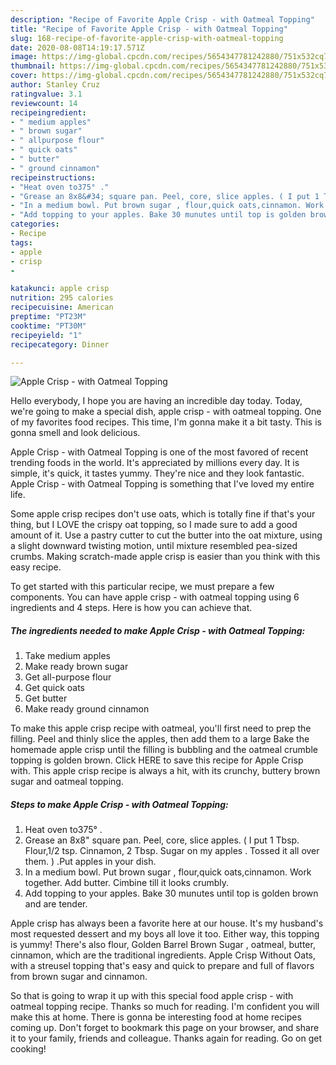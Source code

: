 ```yaml
---
description: "Recipe of Favorite Apple Crisp - with Oatmeal Topping"
title: "Recipe of Favorite Apple Crisp - with Oatmeal Topping"
slug: 168-recipe-of-favorite-apple-crisp-with-oatmeal-topping
date: 2020-08-08T14:19:17.571Z
image: https://img-global.cpcdn.com/recipes/5654347781242880/751x532cq70/apple-crisp-with-oatmeal-topping-recipe-main-photo.jpg
thumbnail: https://img-global.cpcdn.com/recipes/5654347781242880/751x532cq70/apple-crisp-with-oatmeal-topping-recipe-main-photo.jpg
cover: https://img-global.cpcdn.com/recipes/5654347781242880/751x532cq70/apple-crisp-with-oatmeal-topping-recipe-main-photo.jpg
author: Stanley Cruz
ratingvalue: 3.1
reviewcount: 14
recipeingredient:
- " medium apples"
- " brown sugar"
- " allpurpose flour"
- " quick oats"
- " butter"
- " ground cinnamon"
recipeinstructions:
- "Heat oven to375° ."
- "Grease an 8x8&#34; square pan. Peel, core, slice apples. ( I put 1 Tbsp. Flour,1/2 tsp. Cinnamon, 2 Tbsp. Sugar on my apples . Tossed it all over them. ) .Put apples in your dish."
- "In a medium bowl. Put brown sugar , flour,quick oats,cinnamon. Work together. Add butter. Cimbine till it looks crumbly."
- "Add topping to your apples. Bake 30 munutes until top is golden brown and are tender."
categories:
- Recipe
tags:
- apple
- crisp
- 

katakunci: apple crisp  
nutrition: 295 calories
recipecuisine: American
preptime: "PT23M"
cooktime: "PT30M"
recipeyield: "1"
recipecategory: Dinner

---
```



![Apple Crisp - with Oatmeal Topping](https://img-global.cpcdn.com/recipes/5654347781242880/751x532cq70/apple-crisp-with-oatmeal-topping-recipe-main-photo.jpg)

Hello everybody, I hope you are having an incredible day today. Today, we're going to make a special dish, apple crisp - with oatmeal topping. One of my favorites food recipes. This time, I'm gonna make it a bit tasty. This is gonna smell and look delicious.

Apple Crisp - with Oatmeal Topping is one of the most favored of recent trending foods in the world. It's appreciated by millions every day. It is simple, it's quick, it tastes yummy. They're nice and they look fantastic. Apple Crisp - with Oatmeal Topping is something that I've loved my entire life.

Some apple crisp recipes don&#39;t use oats, which is totally fine if that&#39;s your thing, but I LOVE the crispy oat topping, so I made sure to add a good amount of it. Use a pastry cutter to cut the butter into the oat mixture, using a slight downward twisting motion, until mixture resembled pea-sized crumbs. Making scratch-made apple crisp is easier than you think with this easy recipe.


To get started with this particular recipe, we must prepare a few components. You can have apple crisp - with oatmeal topping using 6 ingredients and 4 steps. Here is how you can achieve that.

##### The ingredients needed to make Apple Crisp - with Oatmeal Topping:

1. Take  medium apples
1. Make ready  brown sugar
1. Get  all-purpose flour
1. Get  quick oats
1. Get  butter
1. Make ready  ground cinnamon


To make this apple crisp recipe with oatmeal, you&#39;ll first need to prep the filling. Peel and thinly slice the apples, then add them to a large Bake the homemade apple crisp until the filling is bubbling and the oatmeal crumble topping is golden brown. Click HERE to save this recipe for Apple Crisp with. This apple crisp recipe is always a hit, with its crunchy, buttery brown sugar and oatmeal topping. 

##### Steps to make Apple Crisp - with Oatmeal Topping:

1. Heat oven to375° .
1. Grease an 8x8&#34; square pan. Peel, core, slice apples. ( I put 1 Tbsp. Flour,1/2 tsp. Cinnamon, 2 Tbsp. Sugar on my apples . Tossed it all over them. ) .Put apples in your dish.
1. In a medium bowl. Put brown sugar , flour,quick oats,cinnamon. Work together. Add butter. Cimbine till it looks crumbly.
1. Add topping to your apples. Bake 30 munutes until top is golden brown and are tender.


Apple crisp has always been a favorite here at our house. It&#39;s my husband&#39;s most requested dessert and my boys all love it too. Either way, this topping is yummy! There&#39;s also flour, Golden Barrel Brown Sugar , oatmeal, butter, cinnamon, which are the traditional ingredients. Apple Crisp Without Oats, with a streusel topping that&#39;s easy and quick to prepare and full of flavors from brown sugar and cinnamon. 

So that is going to wrap it up with this special food apple crisp - with oatmeal topping recipe. Thanks so much for reading. I'm confident you will make this at home. There is gonna be interesting food at home recipes coming up. Don't forget to bookmark this page on your browser, and share it to your family, friends and colleague. Thanks again for reading. Go on get cooking!
